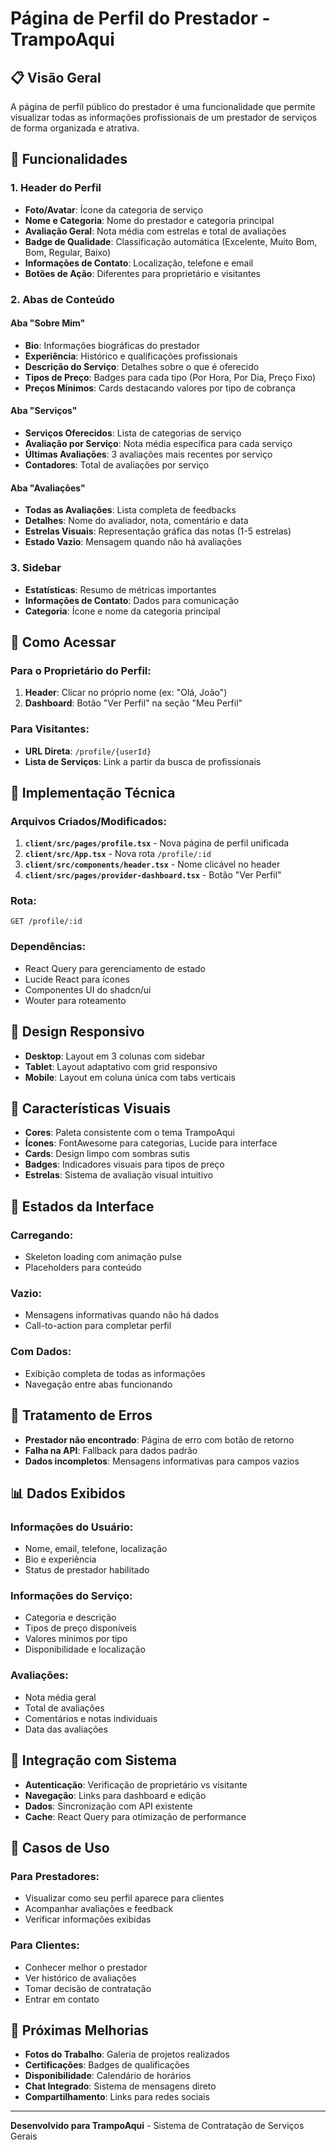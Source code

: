 # Página de Perfil do Prestador - TrampoAqui

## 📋 Visão Geral

A página de perfil público do prestador é uma funcionalidade que permite visualizar todas as informações profissionais de um prestador de serviços de forma organizada e atrativa.

## 🎯 Funcionalidades

### 1. **Header do Perfil**
- **Foto/Avatar**: Ícone da categoria de serviço
- **Nome e Categoria**: Nome do prestador e categoria principal
- **Avaliação Geral**: Nota média com estrelas e total de avaliações
- **Badge de Qualidade**: Classificação automática (Excelente, Muito Bom, Bom, Regular, Baixo)
- **Informações de Contato**: Localização, telefone e email
- **Botões de Ação**: Diferentes para proprietário e visitantes

### 2. **Abas de Conteúdo**

#### **Aba "Sobre Mim"**
- **Bio**: Informações biográficas do prestador
- **Experiência**: Histórico e qualificações profissionais
- **Descrição do Serviço**: Detalhes sobre o que é oferecido
- **Tipos de Preço**: Badges para cada tipo (Por Hora, Por Dia, Preço Fixo)
- **Preços Mínimos**: Cards destacando valores por tipo de cobrança

#### **Aba "Serviços"**
- **Serviços Oferecidos**: Lista de categorias de serviço
- **Avaliação por Serviço**: Nota média específica para cada serviço
- **Últimas Avaliações**: 3 avaliações mais recentes por serviço
- **Contadores**: Total de avaliações por serviço

#### **Aba "Avaliações"**
- **Todas as Avaliações**: Lista completa de feedbacks
- **Detalhes**: Nome do avaliador, nota, comentário e data
- **Estrelas Visuais**: Representação gráfica das notas (1-5 estrelas)
- **Estado Vazio**: Mensagem quando não há avaliações

### 3. **Sidebar**
- **Estatísticas**: Resumo de métricas importantes
- **Informações de Contato**: Dados para comunicação
- **Categoria**: Ícone e nome da categoria principal

## 🚀 Como Acessar

### **Para o Proprietário do Perfil:**
1. **Header**: Clicar no próprio nome (ex: "Olá, João")
2. **Dashboard**: Botão "Ver Perfil" na seção "Meu Perfil"

### **Para Visitantes:**
- **URL Direta**: `/profile/{userId}`
- **Lista de Serviços**: Link a partir da busca de profissionais

## 🔧 Implementação Técnica

### **Arquivos Criados/Modificados:**

1. **`client/src/pages/profile.tsx`** - Nova página de perfil unificada
2. **`client/src/App.tsx`** - Nova rota `/profile/:id`
3. **`client/src/components/header.tsx`** - Nome clicável no header
4. **`client/src/pages/provider-dashboard.tsx`** - Botão "Ver Perfil"

### **Rota:**
```
GET /profile/:id
```

### **Dependências:**
- React Query para gerenciamento de estado
- Lucide React para ícones
- Componentes UI do shadcn/ui
- Wouter para roteamento

## 📱 Design Responsivo

- **Desktop**: Layout em 3 colunas com sidebar
- **Tablet**: Layout adaptativo com grid responsivo
- **Mobile**: Layout em coluna única com tabs verticais

## 🎨 Características Visuais

- **Cores**: Paleta consistente com o tema TrampoAqui
- **Ícones**: FontAwesome para categorias, Lucide para interface
- **Cards**: Design limpo com sombras sutis
- **Badges**: Indicadores visuais para tipos de preço
- **Estrelas**: Sistema de avaliação visual intuitivo

## 🔄 Estados da Interface

### **Carregando:**
- Skeleton loading com animação pulse
- Placeholders para conteúdo

### **Vazio:**
- Mensagens informativas quando não há dados
- Call-to-action para completar perfil

### **Com Dados:**
- Exibição completa de todas as informações
- Navegação entre abas funcionando

## 🚨 Tratamento de Erros

- **Prestador não encontrado**: Página de erro com botão de retorno
- **Falha na API**: Fallback para dados padrão
- **Dados incompletos**: Mensagens informativas para campos vazios

## 📊 Dados Exibidos

### **Informações do Usuário:**
- Nome, email, telefone, localização
- Bio e experiência
- Status de prestador habilitado

### **Informações do Serviço:**
- Categoria e descrição
- Tipos de preço disponíveis
- Valores mínimos por tipo
- Disponibilidade e localização

### **Avaliações:**
- Nota média geral
- Total de avaliações
- Comentários e notas individuais
- Data das avaliações

## 🔗 Integração com Sistema

- **Autenticação**: Verificação de proprietário vs visitante
- **Navegação**: Links para dashboard e edição
- **Dados**: Sincronização com API existente
- **Cache**: React Query para otimização de performance

## 🎯 Casos de Uso

### **Para Prestadores:**
- Visualizar como seu perfil aparece para clientes
- Acompanhar avaliações e feedback
- Verificar informações exibidas

### **Para Clientes:**
- Conhecer melhor o prestador
- Ver histórico de avaliações
- Tomar decisão de contratação
- Entrar em contato

## 🚀 Próximas Melhorias

- **Fotos do Trabalho**: Galeria de projetos realizados
- **Certificações**: Badges de qualificações
- **Disponibilidade**: Calendário de horários
- **Chat Integrado**: Sistema de mensagens direto
- **Compartilhamento**: Links para redes sociais

---

**Desenvolvido para TrampoAqui** - Sistema de Contratação de Serviços Gerais
